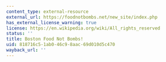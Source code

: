 ```yaml
---
content_type: external-resource
external_url: https://foodnotbombs.net/new_site/index.php
has_external_license_warning: true
license: https://en.wikipedia.org/wiki/All_rights_reserved
status: ''
title: Boston Food Not Bombs!
uid: 818716c5-1ab0-46c9-8aac-69d010d5c470
wayback_url: ''
---
```

